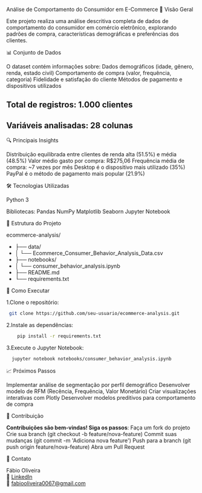 Análise de Comportamento do Consumidor em E-Commerce
📌 Visão Geral

   Este projeto realiza uma análise descritiva completa de dados de comportamento do consumidor em comércio eletrônico, explorando padrões de compra, características demográficas e preferências dos clientes.

📊 Conjunto de Dados

   O dataset contém informações sobre:
   Dados demográficos (idade, gênero, renda, estado civil)
   Comportamento de compra (valor, frequência, categoria)
   Fidelidade e satisfação do cliente
   Métodos de pagamento e dispositivos utilizados

   ## Total de registros: 1.000 clientes
   ## Variáveis analisadas: 28 colunas

🔍 Principais Insights
 
   Distribuição equilibrada entre clientes de renda alta (51.5%) e média (48.5%)
   Valor médio gasto por compra: R$275,06
   Frequência média de compra: ~7 vezes por mês
   Desktop é o dispositivo mais utilizado (35%)
   PayPal é o método de pagamento mais popular (21.9%)

🛠️ Tecnologias Utilizadas

   Python 3

   Bibliotecas:
   Pandas
   NumPy
   Matplotlib
   Seaborn
   Jupyter Notebook

📂 Estrutura do Projeto

   ecommerce-analysis/
   - ├── data/
   - │   └── Ecommerce_Consumer_Behavior_Analysis_Data.csv
   - ├── notebooks/
   - │   └── consumer_behavior_analysis.ipynb
   - ├── README.md
   - └── requirements.txt

🚀 Como Executar

   1.Clone o repositório:
   ```bash
    git clone https://github.com/seu-usuario/ecommerce-analysis.git
   ```

  2.Instale as dependências:
  ```bash
      pip install -r requirements.txt
  ```

  3.Execute o Jupyter Notebook:
  ```bash
    jupyter notebook notebooks/consumer_behavior_analysis.ipynb
  ```
📈 Próximos Passos

   Implementar análise de segmentação por perfil demográfico
   Desenvolver modelo de RFM (Recência, Frequência, Valor Monetário)
   Criar visualizações interativas com Plotly
   Desenvolver modelos preditivos para comportamento de compra

🤝 Contribuição

   **Contribuições são bem-vindas! Siga os passos**:
   Faça um fork do projeto
   Crie sua branch (git checkout -b feature/nova-feature)
   Commit suas mudanças (git commit -m 'Adiciona nova feature')
   Push para a branch (git push origin feature/nova-feature)
   Abra um Pull Request

📧 Contato

Fábio Oliveira  
🔗 [LinkedIn](https://www.linkedin.com/in/fabio-oliveira-araujo-cientista/)  
📧 fabiooliveira0067@gmail.com

